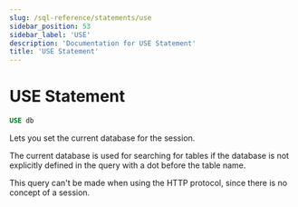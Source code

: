 ```yaml
---
slug: /sql-reference/statements/use
sidebar_position: 53
sidebar_label: 'USE'
description: 'Documentation for USE Statement'
title: 'USE Statement'
---
```


# USE Statement

``` sql
USE db
```

Lets you set the current database for the session.

The current database is used for searching for tables if the database is not explicitly defined in the query with a dot before the table name.

This query can't be made when using the HTTP protocol, since there is no concept of a session.
